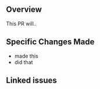 
<!-- Make sure to give this a label for what task group it's in, and any other labels -->

## Overview
<!-- A more broad overview than the next section, that should be fairly basic -->
This PR will..

## Specific Changes Made
<!-- Should be more specific than the previous section -->
- made this
- did that

## Linked issues
<!-- Any issues that this fixes should be added here! -->
<!-- You can add an issue by typing a # symbol and selecting an option (the number is also listed in the issue), or clicking the second from the right symbol above -->
<!-- Writing "Resolves #1" would resolve that issue, but only write that if it fully resolves the issue! If it doesn't just write "#1" -->